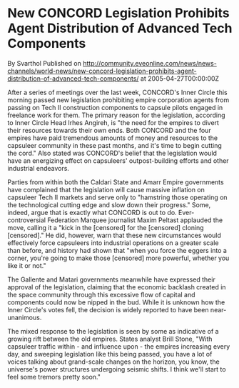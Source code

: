 # New CONCORD Legislation Prohibits Agent Distribution of Advanced Tech Components
By Svarthol
Published on http://community.eveonline.com/news/news-channels/world-news/new-concord-legislation-prohibits-agent-distribution-of-advanced-tech-components/ at 2005-04-27T00:00:00Z

After a series of meetings over the last week, CONCORD's Inner Circle this morning passed new legislation prohibiting empire corporation agents from passing on Tech II construction components to capsule pilots engaged in freelance work for them. The primary reason for the legislation, according to Inner Circle Head Irhes Angireh, is "the need for the empires to divert their resources towards their own ends. Both CONCORD and the four empires have paid tremendous amounts of money and resources to the capsuleer community in these past months, and it's time to begin cutting the cord." Also stated was CONCORD's belief that the legislation would have an energizing effect on capsuleers' outpost-building efforts and other industrial endeavors.  
  
Parties from within both the Caldari State and Amarr Empire governments have complained that the legislation will cause massive inflation on capsuleer Tech II markets and serve only to "hamstring those operating on the technological cutting edge and slow down their progress." Some, indeed, argue that is exactly what CONCORD is out to do. Ever-controversial Federation Marquee journalist Maxim Peltast applauded the move, calling it a "kick in the [censored] for the [censored] cloning [censored]." He did, however, warn that these new circumstances would effectively force capsuleers into industrial operations on a greater scale than before, and history had shown that "when you force the eggers into a corner, you're going to make those [censored] more powerful, whether you like it or not."  
  
The Gallente and Matari governments meanwhile have expressed their approval of the legislation, claiming that the economic backlash created in the space community through this excessive flow of capital and components could now be nipped in the bud. While it is unknown how the Inner Circle's votes fell, the decision is widely reported to have been near-unanimous.  
  
The mixed response to the legislation is seen by some as indicative of a growing rift between the old empires. States analyst Brill Stone, "With capsuleer traffic within - and influence upon - the empires increasing every day, and sweeping legislation like this being passed, you have a lot of voices talking about grand-scale changes on the horizon, you know, the universe's power structures undergoing seismic shifts. I think we'll start to feel some tremors pretty soon."

